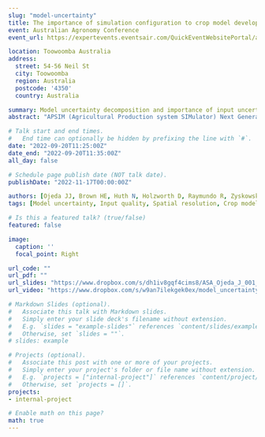 ```yaml
---
slug: "model-uncertainty"
title: The importance of simulation configuration to crop model development (oral presentation)
event: Australian Agronomy Conference
event_url: https://expertevents.eventsair.com/QuickEventWebsitePortal/australian-agronomy-conference/finalprogram

location: Toowoomba Australia
address:
  street: 54-56 Neil St
  city: Toowoomba
  region: Australia
  postcode: '4350'
  country: Australia

summary: Model uncertainty decomposition and importance of input uncertainty quantification.
abstract: "APSIM (Agricultural Production system SIMulator) Next Generation has in part been developed to accelerate the collation of test sets for crop model improvements. However, as far as we know, there is a lack of systemic testing of the quality of simulation configurations in such test sets. In this paper we suggest using all observations (i.e. measured datasets) available to scrutinize the test set and guide subsequent model calibration. We describe a simple but robust approach for scrutinizing simulation configuration. An exemplar crop model – potato (Solanum tuberosum L.) is used to identify the main sources of uncertainty during simulation configuration to accelerate crop model improvements. 426 experiments (44 cultivars from 55 locations across 19 countries) were run using APSIM. Model inputs and outputs were plotted using an automatic script. Based on these plots, we conducted a detailed interrogation of simulation configuration and sources of uncertainty, looking for systematic effects related to location, cultivar and crop management parameters. Sources of uncertainty were mainly associated with model input configuration (crop management>soil>climate) and inconsistencies in measured data. This study highlights the importance of high levels of rigor for configuring test sets and thorough consideration of the model performance so that subsequent model improvement can be effectively targeted."

# Talk start and end times.
#   End time can optionally be hidden by prefixing the line with `#`.
date: "2022-09-20T11:25:00Z"
date_end: "2022-09-20T11:35:00Z"
all_day: false

# Schedule page publish date (NOT talk date).
publishDate: "2022-11-17T00:00:00Z"

authors: [Ojeda JJ, Brown HE, Huth N, Holzworth D, Raymundo R, Zyskowski RF, Sinton S, Michel A]
tags: [Model uncertainty, Input quality, Spatial resolution, Crop models]

# Is this a featured talk? (true/false)
featured: false

image:
  caption: ''
  focal_point: Right

url_code: ""
url_pdf: ""
url_slides: "https://www.dropbox.com/s/dh1iv8gqf4cims8/ASA_Ojeda_J_001_uncertainty.pptx?dl=0"
url_video: "https://www.dropbox.com/s/w9an7ilekgek0ex/model_uncertainty.mp4?dl=0"

# Markdown Slides (optional).
#   Associate this talk with Markdown slides.
#   Simply enter your slide deck's filename without extension.
#   E.g. `slides = "example-slides"` references `content/slides/example-slides.md`.
#   Otherwise, set `slides = ""`.
# slides: example

# Projects (optional).
#   Associate this post with one or more of your projects.
#   Simply enter your project's folder or file name without extension.
#   E.g. `projects = ["internal-project"]` references `content/project/deep-learning/index.md`.
#   Otherwise, set `projects = []`.
projects:
- internal-project

# Enable math on this page?
math: true
---
```

